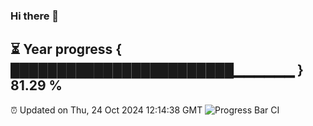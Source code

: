 ### Hi there 👋
⏳ Year progress { ████████████████████████▁▁▁▁▁▁ } 81.29 %
---
⏰ Updated on Thu, 24 Oct 2024 12:14:38 GMT
![Progress Bar CI](https://github.com/Moyi321/Moyi321/workflows/Progress%20Bar%20CI/badge.svg)
